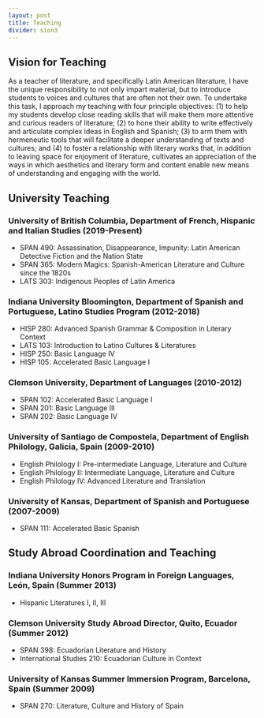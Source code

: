 ```yaml
---
layout: post
title: Teaching
divider: sion3
---
```


## Vision for Teaching

As a teacher of literature, and specifically Latin American literature, I have the unique responsibility to not only impart material, 
but to introduce students to voices and cultures that are often not their own. To undertake this task, I approach my teaching with four 
principle objectives: (1) to help my students develop close reading skills that will make them more attentive and curious readers of 
literature; (2) to hone their ability to write effectively and articulate complex ideas in English and Spanish; (3) to arm them with 
hermeneutic tools that will facilitate a deeper understanding of texts and cultures; and (4) to foster a relationship with literary 
works that, in addition to leaving space for enjoyment of literature, cultivates an appreciation of the ways in which aesthetics and 
literary form and content enable new means of understanding and engaging with the world.

## University Teaching

### University of British Columbia, Department of French, Hispanic and Italian Studies (2019-Present)
* SPAN 490: Assassination, Disappearance, Impunity: Latin American Detective Fiction and the Nation State
* SPAN 365: Modern Magics: Spanish-American Literature and Culture since the 1820s
* LATS 303: Indigenous Peoples of Latin America

### Indiana University Bloomington, Department of Spanish and Portuguese, Latino Studies Program (2012-2018)
* HISP 280: Advanced Spanish Grammar & Composition in Literary Context
* LATS 103: Introduction to Latino Cultures & Literatures
* HISP 250: Basic Language IV 
* HISP 105: Accelerated Basic Language I 

### Clemson University, Department of Languages (2010-2012)
* SPAN 102: Accelerated Basic Language I
* SPAN 201: Basic Language III 
* SPAN 202: Basic Language IV 

### University of Santiago de Compostela, Department of English Philology, Galicia, Spain (2009-2010)
* English Philology I: Pre-intermediate Language, Literature and Culture
* English Philology II: Intermediate Language, Literature and Culture
* English Philology IV: Advanced Literature and Translation 

### University of Kansas, Department of Spanish and Portuguese (2007-2009)
* SPAN 111: Accelerated Basic Spanish


## Study Abroad Coordination and Teaching
### Indiana University Honors Program in Foreign Languages, León, Spain (Summer 2013)
* Hispanic Literatures I, II, III

### Clemson University Study Abroad Director, Quito, Ecuador (Summer 2012)
* SPAN 398: Ecuadorian Literature and History 
* International Studies 210: Ecuadorian Culture in Context

### University of Kansas Summer Immersion Program, Barcelona, Spain (Summer 2009)
* SPAN 270: Literature, Culture and History of Spain